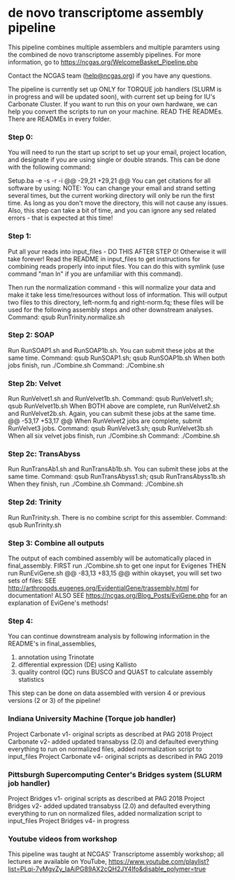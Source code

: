 de novo transcriptome assembly pipeline
=============================================

This pipeline combines multiple assemblers and multiple paramters using the combined de novo transcriptome assembly pipelines. For more information, go to https://ncgas.org/WelcomeBasket_Pipeline.php 

Contact the NCGAS team (help@ncgas.org) if you have any questions.

The pipeline is currently set up ONLY for TORQUE job handlers (SLURM is in progress and will be updated soon), with current set up being for IU's Carbonate Cluster. If you want to run this on your own hardware, we can help you convert the scripts to run on your machine. READ THE READMEs. There are READMEs in every folder.

### Step 0: ###
You will need to run the start up script to set up your email, project location, and designate if you are using single or double strands.  This can be done with the following command:

  Setup.ba -e <your email> -s <single or double> -r <read length> -i <insert size if double>
@@ -29,21 +29,21 @@ You can get citations for all software by using: 
NOTE: You can change your email and strand setting several times, but the current working directory will only be run the first time.  As long as you don't move the directory, this will not cause any issues.
Also, this step can take a bit of time, and you can ignore any sed related errors - that is expected at this time!


### Step 1: ###
Put all your reads into input_files - DO THIS AFTER STEP 0! Otherwise it will take forever!
Read the README in input_files to get instructions for combining reads properly into input files.
You can do this with symlink (use command "man ln" if you are unfamiliar with this command).

Then run the normalization command - this will normalize your data and make it take less time/resources without loss of information.
This will output two files to this directory, left-norm.fq and right-norm.fq; these files will be used for the following assembly steps and other downstream analyses.
Command: qsub RunTrinity.normalize.sh


### Step 2: SOAP ###
Run RunSOAP1.sh and RunSOAP1b.sh. You can submit these jobs at the same time.
Command: qsub RunSOAP1.sh; qsub RunSOAP1b.sh
When both jobs finish, run ./Combine.sh
Command: ./Combine.sh


### Step 2b: Velvet ###
Run RunVelvet1.sh and RunVelvet1b.sh. 
Command: qsub RunVelvet1.sh; qsub RunVelvet1b.sh
When BOTH above are complete, run RunVelvet2.sh and RunVelvet2b.sh. Again, you can submit these jobs at the same time.
@@ -53,17 +53,17 @@ When RunVelvet2 jobs are complete, submit RunVelvet3 jobs. 
Command: qsub RunVelvet3.sh; qsub RunVelvet3b.sh
When all six velvet jobs finish, run ./Combine.sh
Command: ./Combine.sh


### Step 2c: TransAbyss ###
Run RunTransAb1.sh and RunTransAb1b.sh. You can submit these jobs at the same time.
Command: qsub RunTransAbyss1.sh; qsub RunTransAbyss1b.sh
When they finish, run ./Combine.sh
Command: ./Combine.sh


### Step 2d: Trinity
Run RunTrinity.sh. There is no combine script for this assembler.
Command: qsub RunTrinity.sh


### Step 3: Combine all outputs ###
The output of each combined assembly will be automatically placed in final_assembly.
FIRST run ./Combine.sh to get one input for Evigenes
THEN run RunEviGene.sh
@@ -83,13 +83,15 @@ within okayset, you will set two sets of files:
SEE http://arthropods.eugenes.org/EvidentialGene/trassembly.html for documentation!
ALSO SEE https://ncgas.org/Blog_Posts/EviGene.php for an explanation of EviGene's methods!


### Step 4: ###
You can continue downstream analysis by following information in the README's in final_assemblies, 
1. annotation using Trinotate
2. differential expression (DE) using Kallisto
3. quality control (QC) runs BUSCO and QUAST to calculate assembly statistics

This step can be done on data assembled with version 4 or previous versions (2 or 3) of the pipeline!

### Indiana University Machine (Torque job handler) ###
Project Carbonate v1- original scripts as described at PAG 2018
Project Carbonate v2- added updated transabyss (2.0) and defaulted everything everything to run on normalized files, added normalization script to input_files
Project Carbonate v4- original scripts as described in PAG 2019

### Pittsburgh Supercomputing Center's Bridges system (SLURM job handler) ###
Project Bridges v1- original scripts as described at PAG 2018
Project Bridges v2- added updated transabyss (2.0) and defaulted everything everything to run on normalized files, added normalization script to input_files
Project Bridges v4- in progress

### Youtube videos from workshop ###
This pipeline was taught at NCGAS' Transcriptome assembly workshop; all lectures are available on YouTube, https://www.youtube.com/playlist?list=PLqi-7yMgvZy_IaAiPG89AX2cQH2JY4Ifo&disable_polymer=true
